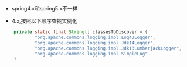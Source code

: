 - spring4.x和spring5.x不一样

- 4.x,按照以下顺序查找实例化
```java
    private static final String[] classesToDiscover = {
            "org.apache.commons.logging.impl.Log4JLogger",
            "org.apache.commons.logging.impl.Jdk14Logger",
            "org.apache.commons.logging.impl.Jdk13LumberjackLogger",
            "org.apache.commons.logging.impl.SimpleLog"
    }
```